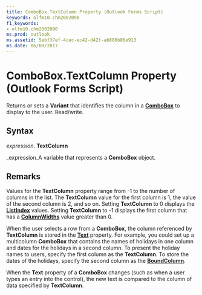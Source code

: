 ```yaml
---
title: ComboBox.TextColumn Property (Outlook Forms Script)
keywords: olfm10.chm2002090
f1_keywords:
- olfm10.chm2002090
ms.prod: outlook
ms.assetid: 5ebf37ef-4cec-ec42-d42f-ab886b86e913
ms.date: 06/08/2017
---
```



# ComboBox.TextColumn Property (Outlook Forms Script)

Returns or sets a  **Variant** that identifies the column in a **[ComboBox](Outlook.combobox.md)** to display to the user. Read/write.


## Syntax

 _expression_. **TextColumn**

 _expression_A variable that represents a  **ComboBox** object.


## Remarks

Values for the  **TextColumn** property range from -1 to the number of columns in the list. The **TextColumn** value for the first column is 1, the value of the second column is 2, and so on. Setting **TextColumn** to 0 displays the **[ListIndex](Outlook.combobox.listindex.md)** values. Setting **TextColumn** to -1 displays the first column that has a **[ColumnWidths](Outlook.combobox.columnwidths.md)** value greater than 0.

When the user selects a row from a  **ComboBox**, the column referenced by  **TextColumn** is stored in the **[Text](Outlook.combobox.text.md)** property. For example, you could set up a multicolumn **ComboBox** that contains the names of holidays in one column and dates for the holidays in a second column. To present the holiday names to users, specify the first column as the **TextColumn**. To store the dates of the holidays, specify the second column as the  **[BoundColumn](Outlook.combobox.boundcolumn.md)**.

When the  **Text** property of a **ComboBox** changes (such as when a user types an entry into the control), the new text is compared to the column of data specified by **TextColumn**.


